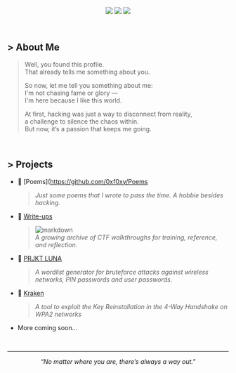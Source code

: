 <p align="center">
  <img src="https://img.shields.io/badge/Offensive-Security-E4080A?style=for-the-badge&logo=kali-linux&logoColor=white" />
  <img src="https://img.shields.io/badge/Linux-User-black?style=for-the-badge&logo=linux&logoColor=white" />
  <img src="https://img.shields.io/badge/Python-Dev-blue?style=for-the-badge&logo=python&logoColor=white" />
</p>

<br>

## > About Me
> Well, you found this profile.  
> That already tells me something about you.  
>
> So now, let me tell you something about me:  
> I'm not chasing fame or glory —  
> I'm here because I like this world.  
> 
> At first, hacking was just a way to disconnect from reality,  
> a challenge to silence the chaos within.  
> But now, it’s a passion that keeps me going.  

<br>

## > Projects
- 🌹 [Poems](https://github.com/0xf0xy/Poems
   > *Just some poems that I wrote to pass the time. A hobbie besides hacking.*
- 🧩 [Write-ups](https://github.com/0xf0xy/write-ups)
   > ![markdown](https://img.shields.io/badge/Markdown-black?style=flat&logo=markdown)  
   > *A growing archive of CTF walkthroughs for training, reference, and reflection.*
- 📖 [PRJKT LUNA](https://github.com/0xf0xy/LUNA)
   > *A wordlist generator for bruteforce attacks against wireless networks, PIN passwords and user passwords.*
- 🦑 [Kraken](https://github.com/0xf0xy/Kraken)
   > *A tool to exploit the Key Reinstallation in the 4-Way Handshake on WPA2 networks*
- More coming soon...

<br>

---
<p align="center"><em>“No matter where you are, there’s always a way out."</em></p>
